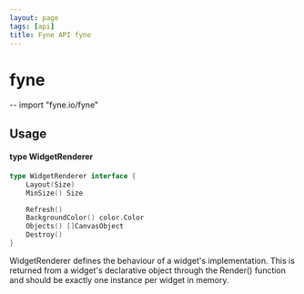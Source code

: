 ```yaml
---
layout: page
tags: [api]
title: Fyne API fyne
---
```


# fyne
--
    import "fyne.io/fyne"

## Usage

#### type WidgetRenderer

```go
type WidgetRenderer interface {
	Layout(Size)
	MinSize() Size

	Refresh()
	BackgroundColor() color.Color
	Objects() []CanvasObject
	Destroy()
}
```

WidgetRenderer defines the behaviour of a widget's implementation. This is
returned from a widget's declarative object through the Render() function and
should be exactly one instance per widget in memory.
